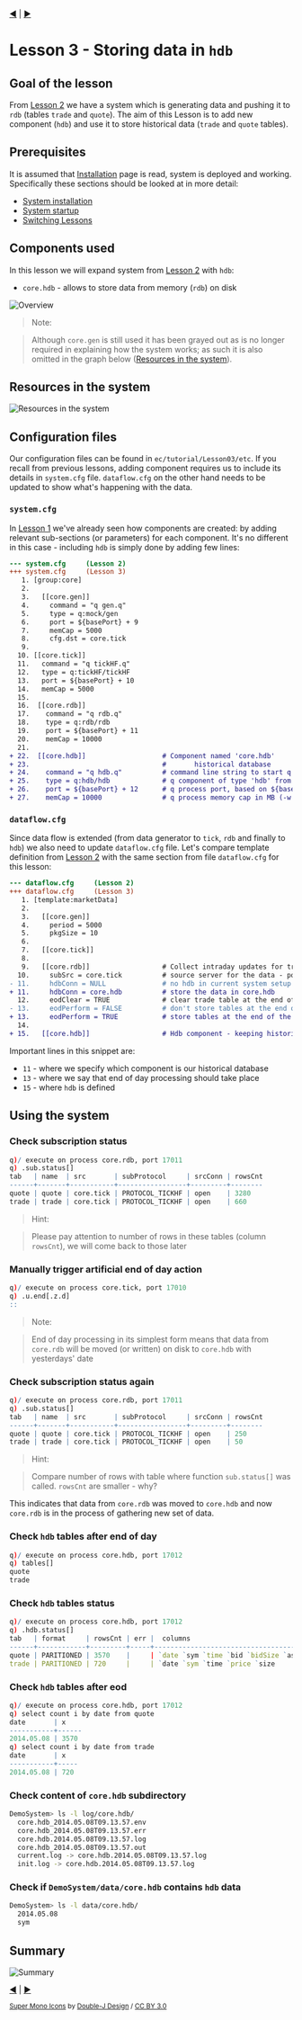 [:arrow_backward:](../Lesson02) | [:arrow_forward:](../Lesson04)
<!----------------- https://github.com/exxeleron/enterprise-components/tree/master/tutorial/Lesson03 ------------------>

#                                          **Lesson 3 - Storing data in `hdb`**

<!--------------------------------------------------------------------------------------------------------------------->
## Goal of the lesson

From [Lesson 2](../Lesson02) we have a system which is generating data and pushing it to `rdb` (tables `trade` and `quote`).
The aim of this Lesson is to add new component (`hdb`) and use it to store historical data (`trade` and `quote` tables).

<!--------------------------------------------------------------------------------------------------------------------->
## Prerequisites

It is assumed that [Installation](../Installation.md) page is read, system is deployed and working. 
Specifically these sections should be looked at in more detail:
- [System installation](../Installation.md#demosystem-installation)
- [System startup](../Installation.md#demosystem-startup)
- [Switching Lessons](../Installation.md#changing-demosystem-lesson)

<!--------------------------------------------------------------------------------------------------------------------->
## Components used

In this lesson we will expand system from [Lesson 2](../Lesson02/README.md#components-used) with `hdb`:

- `core.hdb` - allows to store data from memory (`rdb`) on disk

![Overview](graph_Lesson03.png)

> Note:

> Although `core.gen` is still used it has been grayed out as is no longer required in explaining how the system works; 
as such it is also omitted in the graph below ([Resources in the system](README.md#resources-in-the-system)).

<!--------------------------------------------------------------------------------------------------------------------->
## Resources in the system

![Resources in the system](resources_Lesson03.png)

<!--------------------------------------------------------------------------------------------------------------------->
## Configuration files

Our configuration files can be found in `ec/tutorial/Lesson03/etc`. If you recall 
from previous lessons, adding component requires us to include its details 
in `system.cfg` file. `dataflow.cfg` on the other hand needs to be updated 
to show what's happening with the data.

### `system.cfg`

In [Lesson 1](../Lesson01) we've already seen how components are created: 
by adding relevant sub-sections (or parameters) for each component. 
It's no different in this case - including `hdb` is simply done by adding few lines:

```diff
--- system.cfg     (Lesson 2)
+++ system.cfg     (Lesson 3)
   1. [group:core]                   
   2.                                
   3.   [[core.gen]]                 
   4.     command = "q gen.q"        
   5.     type = q:mock/gen          
   6.     port = ${basePort} + 9     
   7.     memCap = 5000              
   8.     cfg.dst = core.tick        
   9.                                
  10. [[core.tick]]                  
  11.   command = "q tickHF.q"       
  12.   type = q:tickHF/tickHF       
  13.   port = ${basePort} + 10      
  14.   memCap = 5000                
  15.                                
  16.  [[core.rdb]]                  
  17.    command = "q rdb.q"         
  18.    type = q:rdb/rdb             
  19.    port = ${basePort} + 11     
  20.    memCap = 10000              
  21.                                
+ 22.  [[core.hdb]]                   # Component named 'core.hdb'
+ 23.                                 #       historical database
+ 24.    command = "q hdb.q"          # command line string to start q process 
+ 25.    type = q:hdb/hdb             # q component of type 'hdb' from package 'hdb' 
+ 26.    port = ${basePort} + 12      # q process port, based on ${basePort}  
+ 27.    memCap = 10000               # q process memory cap in MB (-w q option)
```

### `dataflow.cfg`

Since data flow is extended (from data generator to `tick`, `rdb` and finally to `hdb`) we also need 
to update `dataflow.cfg` file. Let's compare template definition from [Lesson 2](../Lesson02) 
with the same section from file `dataflow.cfg` for this lesson:

```diff
--- dataflow.cfg     (Lesson 2)
+++ dataflow.cfg     (Lesson 3)
   1. [template:marketData]
   2. 
   3.   [[core.gen]]
   4.     period = 5000
   5.     pkgSize = 10
   6.
   7.   [[core.tick]]
   8.
   9.   [[core.rdb]]                  # Collect intraday updates for trade table
  10.     subSrc = core.tick          # source server for the data - pointing to core.tick
- 11.     hdbConn = NULL              # no hdb in current system setup
+ 11.     hdbConn = core.hdb          # store the data in core.hdb  
  12.     eodClear = TRUE             # clear trade table at the end of the day
- 13.     eodPerform = FALSE          # don't store tables at the end of the day  
+ 13.     eodPerform = TRUE           # store tables at the end of the day
  14.
+ 15.   [[core.hdb]]                  # Hdb component - keeping historical data
```

Important lines in this snippet are:
- `11` - where we specify which component is our historical database
- `13` - where we say that end of day processing should take place 
- `15` - where `hdb` is defined
   
<!--------------------------------------------------------------------------------------------------------------------->
## Using the system

### Check subscription status
  
```q
q)/ execute on process core.rdb, port 17011
q) .sub.status[]
tab   | name  | src       | subProtocol     | srcConn | rowsCnt
------+-------+-----------+-----------------+---------+-------- 
quote | quote | core.tick | PROTOCOL_TICKHF | open    | 3280
trade | trade | core.tick | PROTOCOL_TICKHF | open    | 660
```
    
> Hint:

> Please pay attention to number of rows in these tables (column `rowsCnt`), 
we will come back to those later
    
### Manually trigger artificial end of day action

```q
q)/ execute on process core.tick, port 17010
q) .u.end[.z.d]
::  
```

> Note:

> End of day processing in its simplest form means that data from `core.rdb` 
will be moved (or written) on disk to `core.hdb` with yesterdays' date

### Check subscription status again

```q
q)/ execute on process core.rdb, port 17011
q) .sub.status[]
tab   | name  | src       | subProtocol     | srcConn | rowsCnt
------+-------+-----------+-----------------+---------+-------- 
quote | quote | core.tick | PROTOCOL_TICKHF | open    | 250
trade | trade | core.tick | PROTOCOL_TICKHF | open    | 50
```

> Hint:

> Compare number of rows with table where function `sub.status[]` was called. 
`rowsCnt` are smaller - why?

This indicates that data from `core.rdb` was moved to `core.hdb` 
and now `core.rdb` is in the process of gathering new set of data.

### Check `hdb` tables after end of day

```q
q)/ execute on process core.hdb, port 17012
q) tables[]
quote
trade
```

### Check `hdb` tables status

```q
q)/ execute on process core.hdb, port 17012
q) .hdb.status[] 
tab   | format     | rowsCnt | err |  columns    
------+------------+---------+-----+---------------------------------------------
quote | PARITIONED | 3570    |     | `date `sym `time `bid `bidSize `ask `askSize
trade | PARITIONED | 720     |     | `date `sym `time `price `size
```

### Check `hdb` tables after eod

```q
q)/ execute on process core.hdb, port 17012
q) select count i by date from quote
date       | x
-----------+------
2014.05.08 | 3570
q) select count i by date from trade
date       | x
-----------+-----
2014.05.08 | 720
```

### Check content of `core.hdb` subdirectory

```bash
DemoSystem> ls -l log/core.hdb/
  core.hdb_2014.05.08T09.13.57.env
  core.hdb_2014.05.08T09.13.57.err
  core.hdb.2014.05.08T09.13.57.log
  core.hdb_2014.05.08T09.13.57.out
  current.log -> core.hdb.2014.05.08T09.13.57.log
  init.log -> core.hdb.2014.05.08T09.13.57.log
```

### Check if `DemoSystem/data/core.hdb` contains `hdb` data
  
```bash
DemoSystem> ls -l data/core.hdb/
  2014.05.08
  sym
```

<!--------------------------------------------------------------------------------------------------------------------->
## Summary

![Summary](summary_Lesson03.png)

<!--------------------------------------------------------------------------------------------------------------------->
[:arrow_backward:](../Lesson02) | [:arrow_forward:](../Lesson04)

<sub>[Super Mono Icons](http://files.softicons.com/download/toolbar-icons/super-mono-sticker-icons-by-double-j-design/readme.txt) 
by [Double-J Design](http://www.doublejdesign.co.uk/) / [CC BY 3.0](http://creativecommons.org/licenses/by/3.0/)</sub>
